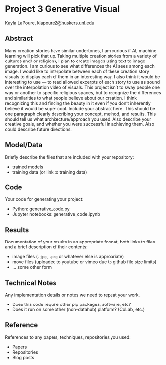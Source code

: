 # Project 3 Generative Visual

Kayla LaPoure, klapoure2@huskers.unl.edu

## Abstract

Many creation stories have similar undertones, I am curious if AI, machine learning will pick that up. Taking multiple creation stories from a variety of cultures and/ or religions, I plan to create images using text to image generation. I am curious to see what differences the AI sees among each image. I would like to interpolate between each of these creation story visuals to display each of them in an interesting way. I also think it would be interesting to use — to read allowed excerpts of each story to use as sound over the interpolation video of visuals. This project isn’t to sway people one way or another to specific religious spaces, but to recognize the differences and similarities to what people believe about our creation. I think recognizing this and finding the beauty in it even if you don’t inherently believe it would be super cool. 
Include your abstract here. This should be one paragraph clearly describing your concept, method, and results. This should tell us what architecture/approach you used. Also describe your creative goals, and whether you were successful in achieving them. Also could describe future directions.

## Model/Data

Briefly describe the files that are included with your repository:
- trained models
- training data (or link to training data)

## Code

Your code for generating your project:
- Python: generative_code.py
- Jupyter notebooks: generative_code.ipynb

## Results

Documentation of your results in an appropriate format, both links to files and a brief description of their contents:
- image files (`.jpg`, `.png` or whatever else is appropriate)
- move files (uploaded to youtube or vimeo due to github file size limits)
- ... some other form

## Technical Notes

Any implementation details or notes we need to repeat your work. 
- Does this code require other pip packages, software, etc?
- Does it run on some other (non-datahub) platform? (CoLab, etc.)

## Reference

References to any papers, techniques, repositories you used:
- Papers
- Repositories
- Blog posts
